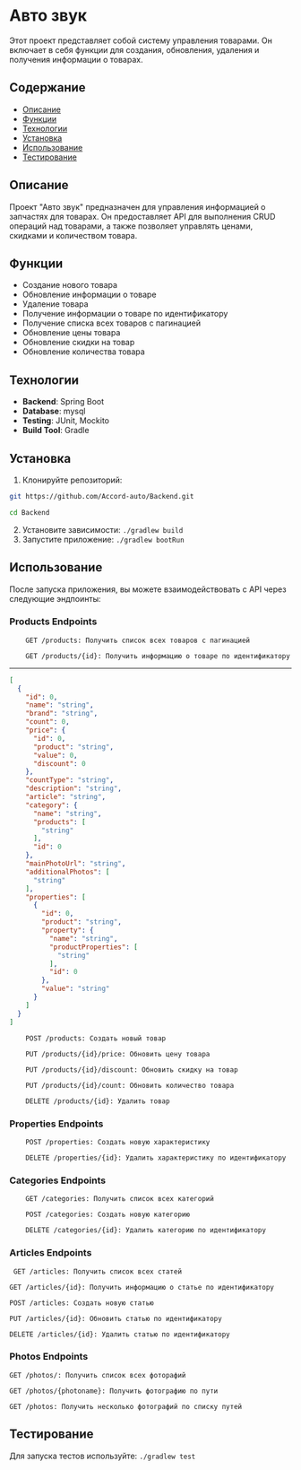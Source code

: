 # Авто звук

Этот проект представляет собой систему управления товарами.
Он включает в себя функции для создания,
обновления, удаления и получения информации о товарах.

## Содержание

- [Описание](#описание)
- [Функции](#функции)
- [Технологии](#технологии)
- [Установка](#установка)
- [Использование](#использование)
- [Тестирование](#тестирование)

## Описание

Проект "Авто звук" предназначен для управления информацией о запчастях для товарах.
Он предоставляет API для выполнения CRUD операций над товарами,
а также позволяет управлять ценами, скидками и количеством товара.

## Функции

- Создание нового товара
- Обновление информации о товаре
- Удаление товара
- Получение информации о товаре по идентификатору
- Получение списка всех товаров с пагинацией
- Обновление цены товара
- Обновление скидки на товар
- Обновление количества товара

## Технологии

- **Backend**: Spring Boot
- **Database**: mysql
- **Testing**: JUnit, Mockito
- **Build Tool**: Gradle

## Установка

1. Клонируйте репозиторий:

```bash
git https://github.com/Accord-auto/Backend.git

cd Backend
```
2. Установите зависимости:
   ```./gradlew build```
3. Запустите приложение:
   ```./gradlew bootRun```

## Использование
После запуска приложения, вы можете взаимодействовать с API через следующие эндпоинты:

### Products Endpoints
```plaintext
    GET /products: Получить список всех товаров с пагинацией
```
```plaintext
    GET /products/{id}: Получить информацию о товаре по идентификатору
```
***
```json
[
  {
    "id": 0,
    "name": "string",
    "brand": "string",
    "count": 0,
    "price": {
      "id": 0,
      "product": "string",
      "value": 0,
      "discount": 0
    },
    "countType": "string",
    "description": "string",
    "article": "string",
    "category": {
      "name": "string",
      "products": [
        "string"
      ],
      "id": 0
    },
    "mainPhotoUrl": "string",
    "additionalPhotos": [
      "string"
    ],
    "properties": [
      {
        "id": 0,
        "product": "string",
        "property": {
          "name": "string",
          "productProperties": [
            "string"
          ],
          "id": 0
        },
        "value": "string"
      }
    ]
  }
]

```
```plaintext
    POST /products: Создать новый товар
```
```plaintext
    PUT /products/{id}/price: Обновить цену товара
```
```plaintext    
    PUT /products/{id}/discount: Обновить скидку на товар
```
```plaintext
    PUT /products/{id}/count: Обновить количество товара
```
```plaintext
    DELETE /products/{id}: Удалить товар
```
### Properties Endpoints
```plaintext
    POST /properties: Создать новую характеристику
```
```plaintext    
    DELETE /properties/{id}: Удалить характеристику по идентификатору
```
### Categories Endpoints
```plaintext
    GET /categories: Получить список всех категорий
```
```plaintext
    POST /categories: Создать новую категорию
```
```plaintext
    DELETE /categories/{id}: Удалить категорию по идентификатору
```
### Articles Endpoints

```plaintext
 GET /articles: Получить список всех статей
```
```plaintext
GET /articles/{id}: Получить информацию о статье по идентификатору
```
```plaintext
POST /articles: Создать новую статью
```
```plaintext
PUT /articles/{id}: Обновить статью по идентификатору
```
```plaintext
DELETE /articles/{id}: Удалить статью по идентификатору
```
### Photos Endpoints
```plaintext
GET /photos/: Получить список всех фоторафий
```
```plaintext
GET /photos/{photoname}: Получить фотографию по пути
```
```plaintext
GET /photos: Получить несколько фотографий по списку путей
```
## Тестирование
Для запуска тестов используйте:
```./gradlew test```